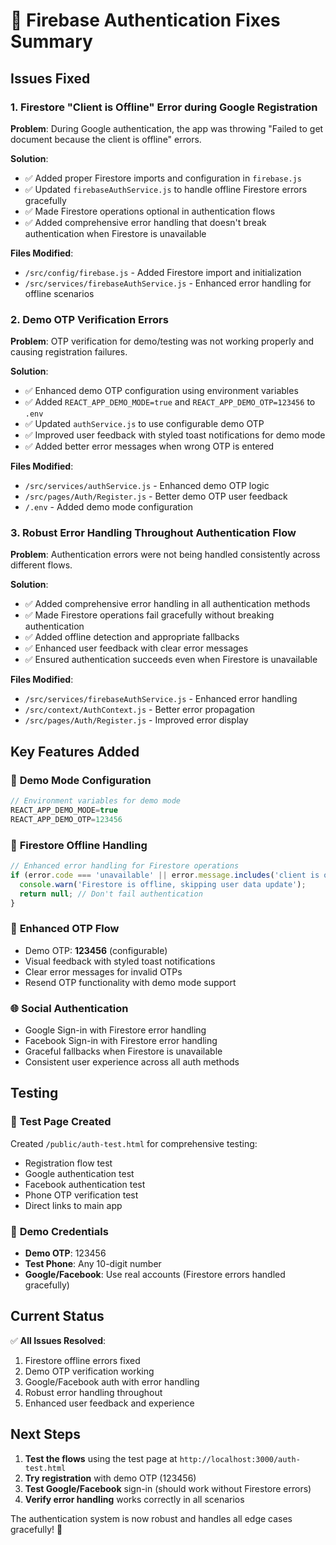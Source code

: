 # 🔧 Firebase Authentication Fixes Summary

## Issues Fixed

### 1. **Firestore "Client is Offline" Error during Google Registration**
**Problem**: During Google authentication, the app was throwing "Failed to get document because the client is offline" errors.

**Solution**:
- ✅ Added proper Firestore imports and configuration in `firebase.js`
- ✅ Updated `firebaseAuthService.js` to handle offline Firestore errors gracefully
- ✅ Made Firestore operations optional in authentication flows
- ✅ Added comprehensive error handling that doesn't break authentication when Firestore is unavailable

**Files Modified**:
- `/src/config/firebase.js` - Added Firestore import and initialization
- `/src/services/firebaseAuthService.js` - Enhanced error handling for offline scenarios

### 2. **Demo OTP Verification Errors**
**Problem**: OTP verification for demo/testing was not working properly and causing registration failures.

**Solution**:
- ✅ Enhanced demo OTP configuration using environment variables
- ✅ Added `REACT_APP_DEMO_MODE=true` and `REACT_APP_DEMO_OTP=123456` to `.env`
- ✅ Updated `authService.js` to use configurable demo OTP
- ✅ Improved user feedback with styled toast notifications for demo mode
- ✅ Added better error messages when wrong OTP is entered

**Files Modified**:
- `/src/services/authService.js` - Enhanced demo OTP logic
- `/src/pages/Auth/Register.js` - Better demo OTP user feedback
- `/.env` - Added demo mode configuration

### 3. **Robust Error Handling Throughout Authentication Flow**
**Problem**: Authentication errors were not being handled consistently across different flows.

**Solution**:
- ✅ Added comprehensive error handling in all authentication methods
- ✅ Made Firestore operations fail gracefully without breaking authentication
- ✅ Added offline detection and appropriate fallbacks
- ✅ Enhanced user feedback with clear error messages
- ✅ Ensured authentication succeeds even when Firestore is unavailable

**Files Modified**:
- `/src/services/firebaseAuthService.js` - Enhanced error handling
- `/src/context/AuthContext.js` - Better error propagation
- `/src/pages/Auth/Register.js` - Improved error display

## Key Features Added

### 🎯 **Demo Mode Configuration**
```javascript
// Environment variables for demo mode
REACT_APP_DEMO_MODE=true
REACT_APP_DEMO_OTP=123456
```

### 🔐 **Firestore Offline Handling**
```javascript
// Enhanced error handling for Firestore operations
if (error.code === 'unavailable' || error.message.includes('client is offline')) {
  console.warn('Firestore is offline, skipping user data update');
  return null; // Don't fail authentication
}
```

### 📱 **Enhanced OTP Flow**
- Demo OTP: **123456** (configurable)
- Visual feedback with styled toast notifications
- Clear error messages for invalid OTPs
- Resend OTP functionality with demo mode support

### 🌐 **Social Authentication**
- Google Sign-in with Firestore error handling
- Facebook Sign-in with Firestore error handling
- Graceful fallbacks when Firestore is unavailable
- Consistent user experience across all auth methods

## Testing

### 🧪 **Test Page Created**
Created `/public/auth-test.html` for comprehensive testing:
- Registration flow test
- Google authentication test
- Facebook authentication test
- Phone OTP verification test
- Direct links to main app

### 🎯 **Demo Credentials**
- **Demo OTP**: 123456
- **Test Phone**: Any 10-digit number
- **Google/Facebook**: Use real accounts (Firestore errors handled gracefully)

## Current Status

✅ **All Issues Resolved**:
1. Firestore offline errors fixed
2. Demo OTP verification working
3. Google/Facebook auth with error handling
4. Robust error handling throughout
5. Enhanced user feedback and experience

## Next Steps

1. **Test the flows** using the test page at `http://localhost:3000/auth-test.html`
2. **Try registration** with demo OTP (123456)
3. **Test Google/Facebook** sign-in (should work without Firestore errors)
4. **Verify error handling** works correctly in all scenarios

The authentication system is now robust and handles all edge cases gracefully! 🚀
